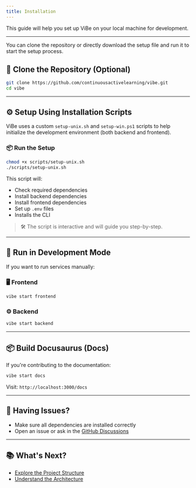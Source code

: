 ```yaml
---
title: Installation
---
```


This guide will help you set up ViBe on your local machine for development.

---
You can clone the repository or directly download the setup file and run it to start the setup process.
## 🚀 Clone the Repository (Optional)

```bash
git clone https://github.com/continuousactivelearning/vibe.git
cd vibe
```

---

## ⚙️ Setup Using Installation Scripts

ViBe uses a custom `setup-unix.sh` and `setup-win.ps1` scripts to help initialize the development environment (both backend and frontend).

### 📦 Run the Setup

```bash
chmod +x scripts/setup-unix.sh
./scripts/setup-unix.sh
```

This script will:
- Check required dependencies
- Install backend dependencies
- Install frontend dependencies
- Set up `.env` files
- Installs the CLI

> 🛠️ The script is interactive and will guide you step-by-step.

---

## 🧪 Run in Development Mode

If you want to run services manually:

### 🖥 Frontend

```bash
vibe start frontend
```

### ⚙️ Backend

```bash
vibe start backend
```

---

## 📦 Build Docusaurus (Docs)

If you're contributing to the documentation:

```bash
vibe start docs
```

Visit: `http://localhost:3000/docs`

---

## 🐛 Having Issues?

- Make sure all dependencies are installed correctly
- Open an issue or ask in the [GitHub Discussions](https://github.com/continuousactivelearning/vibe/discussions)

---

## 📚 What's Next?

- [Explore the Project Structure](./project-structure.md)
- [Understand the Architecture](../development/architecture.md)
